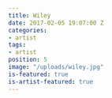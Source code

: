 ```yaml
---
title: Wiley
date: 2017-02-05 19:07:00 Z
categories:
- artist
tags:
- artist
position: 5
image: "/uploads/wiley.jpg"
is-featured: true
is-artist-featured: true
---
```



